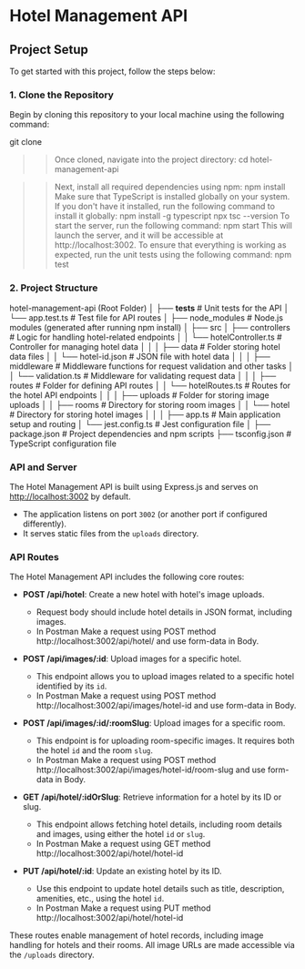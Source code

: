 # Hotel Management API

## Project Setup

To get started with this project, follow the steps below:

### 1. Clone the Repository
Begin by cloning this repository to your local machine using the following command:

git clone [<repository-url>](https://github.com/SamiaAurin/W3-Ass-NodeExpressTS.git)
>> Once cloned, navigate into the project directory: 
cd hotel-management-api

>> Next, install all required dependencies using npm:
npm install
>> Make sure that TypeScript is installed globally on your system. 
>> If you don\'t have it installed, run the following command to install it globally:
npm install -g typescript
npx tsc --version
>>To start the server, run the following command:
npm start
>> This will launch the server, and it will be accessible at http://localhost:3002.
>>To ensure that everything is working as expected, run the unit tests using the following command:
npm test

### 2. Project Structure
hotel-management-api (Root Folder)
│
├── __tests__                          # Unit tests for the API
│   └── app.test.ts                    # Test file for API routes
│
├── node_modules                       # Node.js modules (generated after running npm install)
│
├── src
│   ├── controllers                    # Logic for handling hotel-related endpoints
│   │   └── hotelController.ts         # Controller for managing hotel data
│   │
│   ├── data                           # Folder storing hotel data files
│   │   └── hotel-id.json              # JSON file with hotel data
│   │
│   ├── middleware                     # Middleware functions for request validation and other tasks
│   │   └── validation.ts              # Middleware for validating request data
│   │
│   ├── routes                         # Folder for defining API routes
│   │   └── hotelRoutes.ts             # Routes for the hotel API endpoints
│   │
│   ├── uploads                        # Folder for storing image uploads
│   │   ├── rooms                      # Directory for storing room images
│   │   └── hotel                      # Directory for storing hotel images
│   │
│   ├── app.ts                         # Main application setup and routing
│   └── jest.config.ts                 # Jest configuration file
│
├── package.json                       # Project dependencies and npm scripts
├── tsconfig.json                      # TypeScript configuration file


### API and Server

The Hotel Management API is built using Express.js and serves on [http://localhost:3002](http://localhost:3002) by default.

- The application listens on port `3002` (or another port if configured differently).
- It serves static files from the `uploads` directory. 

### API Routes

The Hotel Management API includes the following core routes:

- **POST /api/hotel**: Create a new hotel with hotel's image uploads.
  - Request body should include hotel details in JSON format, including images.
  - In Postman Make a request using POST method http://localhost:3002/api/hotel/ and use form-data in Body.
  
- **POST /api/images/:id**: Upload images for a specific hotel.
  - This endpoint allows you to upload images related to a specific hotel identified by its `id`.
  - In Postman Make a request using POST method http://localhost:3002/api/images/hotel-id and use   form-data in Body.

- **POST /api/images/:id/:roomSlug**: Upload images for a specific room.
  - This endpoint is for uploading room-specific images. It requires both the hotel `id` and the room `slug`.
  - In Postman Make a request using POST method http://localhost:3002/api/images/hotel-id/room-slug and use form-data in Body.
  
- **GET /api/hotel/:idOrSlug**: Retrieve information for a hotel by its ID or slug.
  - This endpoint allows fetching hotel details, including room details and images, using either the hotel `id` or `slug`.
  - In Postman Make a request using GET method http://localhost:3002/api/hotel/hotel-id 

- **PUT /api/hotel/:id**: Update an existing hotel by its ID.
  - Use this endpoint to update hotel details such as title, description, amenities, etc., using the hotel `id`.
  - In Postman Make a request using PUT method http://localhost:3002/api/hotel/hotel-id 

These routes enable management of hotel records, including image handling for hotels and their rooms. All image URLs are made accessible via the `/uploads` directory.


